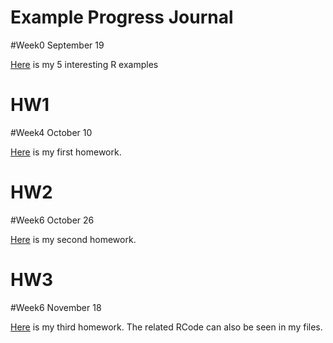 # Example  Progress Journal
#Week0 September 19

[Here](example_homework_0.html) is my 5 interesting R examples


# HW1
#Week4 October 10

[Here](HW582_RMD.html) is my first homework.


# HW2
#Week6 October 26

[Here](HW2_RMD.html) is my second homework.

# HW3
#Week6 November 18

[Here](HW3.html) is my third homework.
The related RCode can also be seen in my files.

